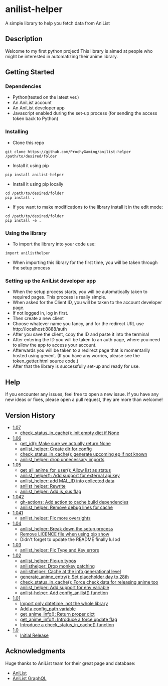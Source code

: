 # anilist-helper

A simple library to help you fetch data from AniList

## Description

Welcome to my first python project!
This library is aimed at people who might be interested in automatizing their anime library.

## Getting Started

### Dependencies

* Python(tested on the latest ver.)
* An AniList account
* An AniList developer app
* Javascript enabled during the set-up process (for sending the access token back to Python)

### Installing

* Clone this repo
```
git clone https://github.com/ProchyGaming/anilist-helper /path/to/desired/folder
```
* Install it using pip
```
pip install anilist-helper
```
* Install it using pip locally
```
cd /path/to/desired/folder
pip install .
```
* If you want to make modifications to the library install it in the edit mode:
```
cd /path/to/desired/folder
pip install -e .
```

### Using the library

* To import the library into your code use:
```
import anilisthelper
```
* When importing this library for the first time, you will be taken through the setup process

### Setting up the AniList developer app

* When the setup process starts, you will be automatically taken to required pages. This process is really simple.
* When asked for the Client ID, you will be taken to the account developer page.
* If not logged in, log in first.
* Then create a new client
* Choose whatever name you fancy, and for the redirect URL use http://localhost:8888/auth
* After you save the client, copy the ID and paste it into the terminal
* After entering the ID you will be taken to an auth page, where you need to allow the app to access your account.
* Afterwards you will be taken to a redirect page that is momentarily hosted using gevent. (If you have any worries, please see the token_getter.html source code.)
* After that the library is successfully set-up and ready for use.

## Help

If you encounter any issues, feel free to open a new issue. If you have any new ideas or fixes, please open a pull request, they are more than welcome!

## Version History
* [1.07](https://github.com/Pr0chy/anilist-helper/releases/tag/v1.07)
    * [check_status_in_cache(): init empty dict if None](https://github.com/Pr0chy/anilist-helper/commit/399852d6f175082acb658634f0402f99cdb1bf0c)
* [1.06](https://github.com/ProchyGaming/anilist-helper/releases/tag/v1.06)
    * [get_id(): Make sure we actually return None](https://github.com/ProchyGaming/anilist-helper/commit/0aa230077ab7a3733508f5473a1f7e4d35096989)
    * [anilist_helper: Create dir for config](https://github.com/ProchyGaming/anilist-helper/commit/db3940710e7a6866d97293d7067f26aab60f09f5)
    * [check_status_in_cache(): generate upcoming ep if not known](https://github.com/ProchyGaming/anilist-helper/commit/3b3ef0a269866eb11938cb5fe23191aea57804bd)
    * [anilist_helper: drop unnecessary imports](https://github.com/ProchyGaming/anilist-helper/commit/f651a08cf50e1c82ef9d3ce94c1499f0e89fb65c)
* [1.05](https://github.com/ProchyGaming/anilist-helper/releases/tag/v1.05)
    * [get_all_anime_for_user(): Allow list as status](https://github.com/ProchyGaming/anilist-helper/commit/ae0906ae17940de5511b044abe4de957ef28a2b9)
    * [anilist_helper(): Add support for external api key](https://github.com/ProchyGaming/anilist-helper/commit/95ed72aa2f43a385ae8a40ed27b7c42fbe3b1c5d)
    * [anilist_helper: add MAL_ID into collected data](https://github.com/ProchyGaming/anilist-helper/commit/3c05821fa6ccfb3411ab3c4287ce47255da87fde)
    * [anilist_helper: Rewrite](https://github.com/ProchyGaming/anilist-helper/commit/d19059c2ef805d5d3cff318afd0bcc119608a8b6)
    * [anilist_helper: Add is_sus flag](https://github.com/ProchyGaming/anilist-helper/commit/5b6b2bfe14f09dbf3bb06d1a8f2dea80fa1e5f16)
* [1.042](https://github.com/ProchyGaming/anilist-helper/releases/tag/v1.042)
    * [gh-actions: Add action to cache build dependencies](https://github.com/ProchyGaming/anilist-helper/commit/7e02445ec6f5acf0ef7e5fad8634e77c9301164a)
    * [anilist_helper: Remove debug lines for cache](https://github.com/ProchyGaming/anilist-helper/commit/acc5b453d8324ef181c549df3bc550d5c46b0b26)
* [1.041](https://github.com/ProchyGaming/anilist-helper/releases/tag/v1.041)
    * [anilist_helper: Fix more oversights](https://github.com/ProchyGaming/anilist-helper/commit/b0ea061c16c5c147faf651593dd412b5bb92d2bb)
* [1.04](https://github.com/ProchyGaming/anilist-helper/releases/tag/v1.04)
    * [anilist_helper: Break down the setup process](https://github.com/ProchyGaming/anilist-helper/commit/8c3fe5900f4396186b3a7315bf38e73e236e784e)
    * [Remove LICENCE file when using pip show](https://github.com/ProchyGaming/anilist-helper/commit/9b42002dab525a1893c1f31b415c504c8e34c04b)
    * Didn't forget to update the README finally lul xd
* [1.03](https://github.com/ProchyGaming/anilist-helper/releases/tag/v1.03)
    * [anilist_helper: Fix Type and Key errors](https://github.com/ProchyGaming/anilist-helper/commit/c8cd7323beea27f653c9e888a1acb47b70ced8b0)
* [1.02](https://github.com/ProchyGaming/anilist-helper/releases/tag/v1.02)
    * [anilist_helper: Fix-up typos](https://github.com/ProchyGaming/anilist-helper/commit/af08dc7c2757156dc51c3e37374c623baf76c281)
    * [anilisthelper: Drop monkey patching](https://github.com/ProchyGaming/anilist-helper/commit/80fce02c35a6343f8ab19c896e41be0c11931974)
    * [anilisthelper: Cache at the info generational level](https://github.com/ProchyGaming/anilist-helper/commit/7076e876461238ca9c4ef7ecf12c0c2fa3da8ce4)
    * [generate_anime_entry(): Set placeholder day to 28th](https://github.com/ProchyGaming/anilist-helper/commit/b1b499e79fffe11b3f0007458e337f5ccbefa787)
    * [check_status_in_cache(): Force check data for releasing anime too](https://github.com/ProchyGaming/anilist-helper/commit/990900964995ff1fa30eb753dcdccbe0df5d7377)
    * [anilist_helper: Add support for env variable](https://github.com/ProchyGaming/anilist-helper/commit/ac64f38b8563f199776d931e621af290637f476f)
    * [anilist-helper: Add config_anilist() function](https://github.com/ProchyGaming/anilist-helper/commit/5d65e7ddee604379f70ab2e3291f3fe88607f8fc)
* [1.01](https://github.com/ProchyGaming/anilist-helper/releases/tag/v1.01)
    * [Import only datetime, not the whole library](https://github.com/ProchyGaming/anilist-helper/commit/7c7d5674644a50e891cf9f69bb71546b7fbcbf5b)
    * [Add a config_path variable](https://github.com/ProchyGaming/anilist-helper/commit/1d88e70891c785714bf355e3f526c59a7e9e21d1)
    * [get_anime_info(): Return proper dict](https://github.com/ProchyGaming/anilist-helper/commit/4b93547684030ffea06b53e234ab41cde352d446)
    * [get_anime_info(): Introduce a force update flag](https://github.com/ProchyGaming/anilist-helper/commit/348359239372b8a6d7e87034ec57c52b2b75d575)
    * [Introduce a check_status_in_cache() function](https://github.com/ProchyGaming/anilist-helper/commit/e6a1eb54298dc4a5838d45d8ed2d3bcb4effdf65)
* [1.0](https://github.com/ProchyGaming/anilist-helper/releases/tag/v1.0)
    * [Initial Release](https://github.com/ProchyGaming/anilist-helper/commit/5c838f646c66de83365f6a0e897d317e89d67e4f)

## Acknowledgments

Huge thanks to AniList team for their great page and database:
* [AniList](https://anilist.co/home)
* [AniList GraphQL](https://anilist.co/graphiql)
